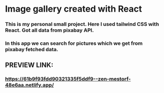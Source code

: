 # Image gallery created with React

### This is my personal small project. Here I used tailwind CSS with React. Got all data from pixabay API. 
### In this app we can search for pictures which we get from pixabay fetched data.

## PREVIEW LINK:
### https://61b9f93fdd90321335f5ddf9--zen-mestorf-48e6aa.netlify.app/
